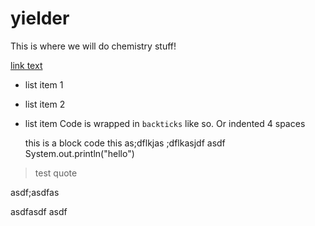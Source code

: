 # yielder

This is where we will do chemistry stuff!

[link text](http://google.com/) 

* list item 1
* list item 2

* list item
Code is wrapped in `backticks` like so.  Or indented 4 spaces

    this is a block code
	this as;dflkjas ;dflkasjdf asdf
	System.out.println("hello")
	
> test quote

asdf;asdfas

asdfasdf
asdf

